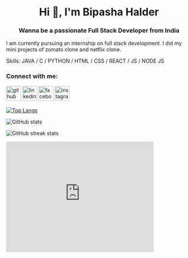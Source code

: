 <!--
**Bipasha1503/Bipasha1503** is a ✨ _special_ ✨ repository because its `README.md` (this file) appears on your GitHub profile.

Here are some ideas to get you started:

- 🔭 I’m currently working on ...
- 🌱 I’m currently learning ...
- 👯 I’m looking to collaborate on ...
- 🤔 I’m looking for help with ...
- 💬 Ask me about ...
- 📫 How to reach me: ...
- 😄 Pronouns: ...
- ⚡ Fun fact: ...
-->

<h1 align="center">Hi 👋, I'm Bipasha Halder</h1>
<h3 align="center">Wanna be a passionate Full Stack Developer from India</h3>

I am currently pursuing an internship on full stack development. I did  my mini projects of zomato clone and netflix clone.

Skills: JAVA / C / PYTHON / HTML / CSS / REACT / JS / NODE JS

<h3 align="left">Connect with me:</h3>

[<img src='https://cdn.jsdelivr.net/npm/simple-icons@3.0.1/icons/github.svg' alt='github' height='40'>](https://github.com/bipasha1503)  [<img src='https://cdn.jsdelivr.net/npm/simple-icons@3.0.1/icons/linkedin.svg' alt='linkedin' height='40'>](https://www.linkedin.com/in/bipasha-halder-9b3572245/)  [<img src='https://cdn.jsdelivr.net/npm/simple-icons@3.0.1/icons/facebook.svg' alt='facebook' height='40'>](https://www.facebook.com/bipasha.halder.752)  [<img src='https://cdn.jsdelivr.net/npm/simple-icons@3.0.1/icons/instagram.svg' alt='instagram' height='40'>](https://www.instagram.com/honey_comb_0101/)  


[![Top Langs](https://github-readme-stats.vercel.app/api/top-langs/?username=bipasha1503)](https://github.com/anuraghazra/github-readme-stats)

![GitHub stats](https://github-readme-stats.vercel.app/api?username=bipasha1503&show_icons=true)  

<!--![GitHub Activity Graph](https://activity-graph.herokuapp.com/graph?username=bipasha1503) --> 

![GitHub streak stats](https://streak-stats.demolab.com/?user=bipasha1503)  

<iframe src="https://www.google.com/maps/embed?pb=!1m18!1m12!1m3!1d6125.857515033835!2d88.26072734460571!3d24.08543078473776!2m3!1f0!2f0!3f0!3m2!1i1024!2i768!4f13.1!3m3!1m2!1s0x39f97dcaf12c2283%3A0x7dd16f5c5d671164!2sBerhampore%20Court!5e0!3m2!1sen!2sin!4v1670774922108!5m2!1sen!2sin" width="400" height="300" style="border:0;" allowfullscreen="" loading="lazy" referrerpolicy="no-referrer-when-downgrade"></iframe>
